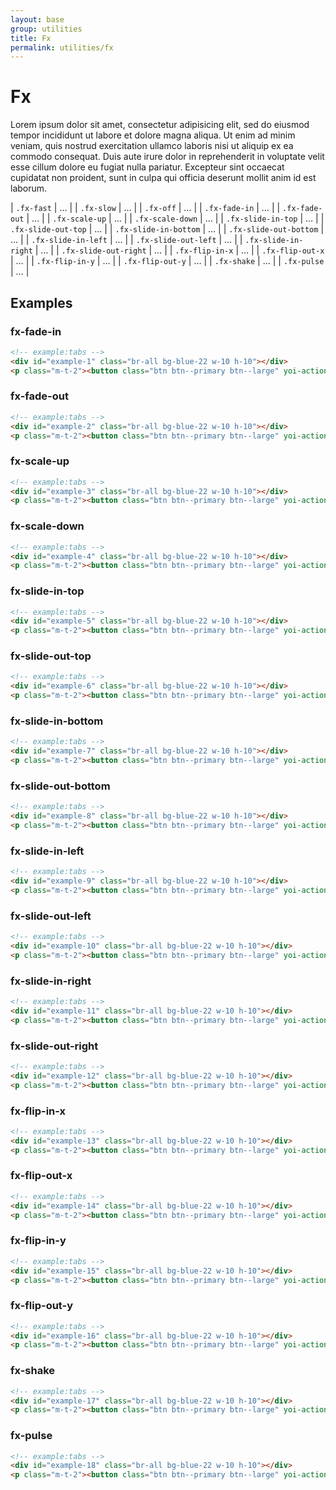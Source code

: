 ```yaml
---
layout: base
group: utilities
title: Fx
permalink: utilities/fx
---
```


# Fx

<p class="intro">Lorem ipsum dolor sit amet, consectetur adipisicing elit, sed do eiusmod tempor incididunt ut labore et dolore magna aliqua. Ut enim ad minim veniam, quis nostrud exercitation ullamco laboris nisi ut aliquip ex ea commodo consequat. Duis aute irure dolor in reprehenderit in voluptate velit esse cillum dolore eu fugiat nulla pariatur. Excepteur sint occaecat cupidatat non proident, sunt in culpa qui officia deserunt mollit anim id est laborum.</p>

| `.fx-fast`             | … |
| `.fx-slow`             | … |
| `.fx-off`              | … |
| `.fx-fade-in`          | … |
| `.fx-fade-out`         | … |
| `.fx-scale-up`         | … |
| `.fx-scale-down`       | … |
| `.fx-slide-in-top`     | … |
| `.fx-slide-out-top`    | … |
| `.fx-slide-in-bottom`  | … |
| `.fx-slide-out-bottom` | … |
| `.fx-slide-in-left`    | … |
| `.fx-slide-out-left`   | … |
| `.fx-slide-in-right`   | … |
| `.fx-slide-out-right`  | … |
| `.fx-flip-in-x`        | … |
| `.fx-flip-out-x`       | … |
| `.fx-flip-in-y`        | … |
| `.fx-flip-out-y`       | … |
| `.fx-shake`            | … |
| `.fx-pulse`            | … |

## Examples

### fx-fade-in

```html
<!-- example:tabs -->
<div id="example-1" class="br-all bg-blue-22 w-10 h-10"></div>
<p class="m-t-2"><button class="btn btn--primary btn--large" yoi-action="RunFx:#example-1; fx:fade-in;">Run</button></p>
```

### fx-fade-out

```html
<!-- example:tabs -->
<div id="example-2" class="br-all bg-blue-22 w-10 h-10"></div>
<p class="m-t-2"><button class="btn btn--primary btn--large" yoi-action="RunFx:#example-2; fx:fade-out;">Run</button></p>
```

### fx-scale-up

```html
<!-- example:tabs -->
<div id="example-3" class="br-all bg-blue-22 w-10 h-10"></div>
<p class="m-t-2"><button class="btn btn--primary btn--large" yoi-action="RunFx:#example-3; fx:scale-up;">Run</button></p>
```

### fx-scale-down

```html
<!-- example:tabs -->
<div id="example-4" class="br-all bg-blue-22 w-10 h-10"></div>
<p class="m-t-2"><button class="btn btn--primary btn--large" yoi-action="RunFx:#example-4; fx:scale-down;">Run</button></p>
```

### fx-slide-in-top

```html
<!-- example:tabs -->
<div id="example-5" class="br-all bg-blue-22 w-10 h-10"></div>
<p class="m-t-2"><button class="btn btn--primary btn--large" yoi-action="RunFx:#example-5; fx:slide-in-top;">Run</button></p>
```

### fx-slide-out-top

```html
<!-- example:tabs -->
<div id="example-6" class="br-all bg-blue-22 w-10 h-10"></div>
<p class="m-t-2"><button class="btn btn--primary btn--large" yoi-action="RunFx:#example-6; fx:slide-out-top;">Run</button></p>
```

### fx-slide-in-bottom

```html
<!-- example:tabs -->
<div id="example-7" class="br-all bg-blue-22 w-10 h-10"></div>
<p class="m-t-2"><button class="btn btn--primary btn--large" yoi-action="RunFx:#example-7; fx:slide-in-bottom;">Run</button></p>
```

### fx-slide-out-bottom

```html
<!-- example:tabs -->
<div id="example-8" class="br-all bg-blue-22 w-10 h-10"></div>
<p class="m-t-2"><button class="btn btn--primary btn--large" yoi-action="RunFx:#example-8; fx:slide-out-bottom;">Run</button></p>
```

### fx-slide-in-left

```html
<!-- example:tabs -->
<div id="example-9" class="br-all bg-blue-22 w-10 h-10"></div>
<p class="m-t-2"><button class="btn btn--primary btn--large" yoi-action="RunFx:#example-9; fx:slide-in-left;">Run</button></p>
```

### fx-slide-out-left

```html
<!-- example:tabs -->
<div id="example-10" class="br-all bg-blue-22 w-10 h-10"></div>
<p class="m-t-2"><button class="btn btn--primary btn--large" yoi-action="RunFx:#example-10; fx:slide-out-left;">Run</button></p>
```

### fx-slide-in-right

```html
<!-- example:tabs -->
<div id="example-11" class="br-all bg-blue-22 w-10 h-10"></div>
<p class="m-t-2"><button class="btn btn--primary btn--large" yoi-action="RunFx:#example-11; fx:slide-in-right;">Run</button></p>
```

### fx-slide-out-right

```html
<!-- example:tabs -->
<div id="example-12" class="br-all bg-blue-22 w-10 h-10"></div>
<p class="m-t-2"><button class="btn btn--primary btn--large" yoi-action="RunFx:#example-12; fx:slide-out-right;">Run</button></p>
```

### fx-flip-in-x

```html
<!-- example:tabs -->
<div id="example-13" class="br-all bg-blue-22 w-10 h-10"></div>
<p class="m-t-2"><button class="btn btn--primary btn--large" yoi-action="RunFx:#example-13; fx:flip-in-x;">Run</button></p>
```

### fx-flip-out-x

```html
<!-- example:tabs -->
<div id="example-14" class="br-all bg-blue-22 w-10 h-10"></div>
<p class="m-t-2"><button class="btn btn--primary btn--large" yoi-action="RunFx:#example-14; fx:flip-out-x;">Run</button></p>
```

### fx-flip-in-y

```html
<!-- example:tabs -->
<div id="example-15" class="br-all bg-blue-22 w-10 h-10"></div>
<p class="m-t-2"><button class="btn btn--primary btn--large" yoi-action="RunFx:#example-15; fx:flip-in-y;">Run</button></p>
```

### fx-flip-out-y

```html
<!-- example:tabs -->
<div id="example-16" class="br-all bg-blue-22 w-10 h-10"></div>
<p class="m-t-2"><button class="btn btn--primary btn--large" yoi-action="RunFx:#example-16; fx:flip-out-y;">Run</button></p>
```

### fx-shake

```html
<!-- example:tabs -->
<div id="example-17" class="br-all bg-blue-22 w-10 h-10"></div>
<p class="m-t-2"><button class="btn btn--primary btn--large" yoi-action="RunFx:#example-17; fx:shake;">Run</button></p>
```

### fx-pulse

```html
<!-- example:tabs -->
<div id="example-18" class="br-all bg-blue-22 w-10 h-10"></div>
<p class="m-t-2"><button class="btn btn--primary btn--large" yoi-action="RunFx:#example-18; fx:pulse;">Run</button></p>
```